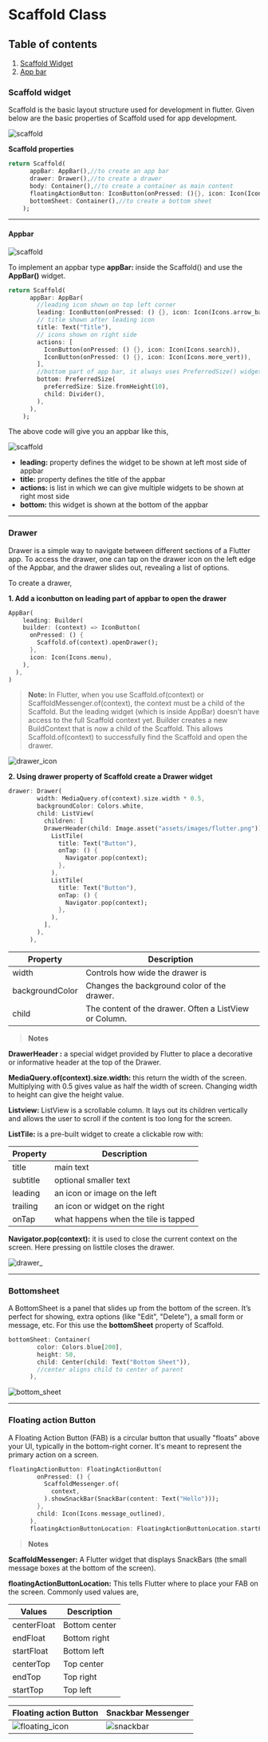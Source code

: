 # Scaffold Class

## Table of contents

1. [Scaffold Widget](#scaffold-widget)
2. [App bar](#appbar)

### Scaffold widget

Scaffold is the basic layout structure used for development in flutter. Given below are the basic properties of Scaffold used for app development.

![scaffold](https://aswin-asokan.github.io/iste_bootcamp/images/scaffold.jpg)

**Scaffold properties**

```dart
return Scaffold(
      appBar: AppBar(),//to create an app bar
      drawer: Drawer(),//to create a drawer
      body: Container(),//to create a container as main content
      floatingActionButton: IconButton(onPressed: (){}, icon: Icon(Icons.add)),//to create a floating action button
      bottomSheet: Container(),//to create a bottom sheet
    );
```

---

#### Appbar

![scaffold](https://aswin-asokan.github.io/iste_bootcamp/images/app_bar.png)

To implement an appbar type **appBar:** inside the Scaffold() and use the **AppBar()** widget.

```dart
return Scaffold(
      appBar: AppBar(
        //leading icon shown on top left corner
        leading: IconButton(onPressed: () {}, icon: Icon(Icons.arrow_back)),
        // title shown after leading icon
        title: Text("Title"),
        // icons shown on right side
        actions: [
          IconButton(onPressed: () {}, icon: Icon(Icons.search)),
          IconButton(onPressed: () {}, icon: Icon(Icons.more_vert)),
        ],
        //bottom part of app bar, it always uses PreferredSize() widget
        bottom: PreferredSize(
          preferredSize: Size.fromHeight(10),
          child: Divider(),
        ),
      ),
    );
```

The above code will give you an appbar like this,

![scaffold](https://aswin-asokan.github.io/iste_bootcamp/images/appbar.png)

- **leading:** property defines the widget to be shown at left most side of appbar
- **title:** property defines the title of the appbar
- **actions:** is list in which we can give multiple widgets to be shown at right most side
- **bottom:** this widget is shown at the bottom of the appbar

---

### Drawer

Drawer is a simple way to navigate between different sections of a Flutter app. To access the drawer, one can tap on the drawer icon on the left edge of the Appbar, and the drawer slides out, revealing a list of options.

To create a drawer,

**1. Add a iconbutton on leading part of appbar to open the drawer**

```dart
AppBar(
    leading: Builder(
    builder: (context) => IconButton(
      onPressed: () {
        Scaffold.of(context).openDrawer();
      },
      icon: Icon(Icons.menu),
    ),
  ),
)
```

> **Note:** In Flutter, when you use Scaffold.of(context) or ScaffoldMessenger.of(context), the context must be a child of the Scaffold. But the leading widget (which is inside AppBar) doesn’t have access to the full Scaffold context yet. Builder creates a new BuildContext that is now a child of the Scaffold. This allows Scaffold.of(context) to successfully find the Scaffold and open the drawer.

![drawer_icon](https://aswin-asokan.github.io/iste_bootcamp/images/drawer_icon.png)

**2. Using drawer property of Scaffold create a Drawer widget**

```dart
drawer: Drawer(
        width: MediaQuery.of(context).size.width * 0.5,
        backgroundColor: Colors.white,
        child: ListView(
          children: [
          DrawerHeader(child: Image.asset("assets/images/flutter.png")),
            ListTile(
              title: Text("Button"),
              onTap: () {
                Navigator.pop(context);
              },
            ),
            ListTile(
              title: Text("Button"),
              onTap: () {
                Navigator.pop(context);
              },
            ),
          ],
        ),
      ),
```

| Property        | Description                                            |
| --------------- | ------------------------------------------------------ |
| width           | Controls how wide the drawer is                        |
| backgroundColor | Changes the background color of the drawer.            |
| child           | The content of the drawer. Often a ListView or Column. |

> **Notes**

**DrawerHeader :** a special widget provided by Flutter to place a decorative or informative header at the top of the Drawer.

**MediaQuery.of(context).size.width:** this return the width of the screen. Multiplying with 0.5 gives value as half the width of screen. Changing width to height can give the height value.

**Listview:** ListView is a scrollable column. It lays out its children vertically and allows the user to scroll if the content is too long for the screen.

**ListTile:** is a pre-built widget to create a clickable row with:

| Property | Description                          |
| -------- | ------------------------------------ |
| title    | main text                            |
| subtitle | optional smaller text                |
| leading  | an icon or image on the left         |
| trailing | an icon or widget on the right       |
| onTap    | what happens when the tile is tapped |

**Navigator.pop(context):** it is used to close the current context on the screen. Here pressing on listtile closes the drawer.

![drawer_](https://aswin-asokan.github.io/iste_bootcamp/images/drawer_.png)

---

### Bottomsheet

A BottomSheet is a panel that slides up from the bottom of the screen. It’s perfect for showing, extra options (like "Edit", "Delete"), a small form or message, etc. For this use the **bottomSheet** property of Scaffold.

```dart
bottomSheet: Container(
        color: Colors.blue[200],
        height: 50,
        child: Center(child: Text("Bottom Sheet")),
        //center aligns child to center of parent
      ),
```

![bottom_sheet](https://aswin-asokan.github.io/iste_bootcamp/images/bottom_sheet.png)

---

### Floating action Button

A Floating Action Button (FAB) is a circular button that usually "floats" above your UI, typically in the bottom-right corner. It's meant to represent the primary action on a screen.

```dart
floatingActionButton: FloatingActionButton(
        onPressed: () {
          ScaffoldMessenger.of(
            context,
          ).showSnackBar(SnackBar(content: Text("Hello")));
        },
        child: Icon(Icons.message_outlined),
      ),
      floatingActionButtonLocation: FloatingActionButtonLocation.startFloat,

```

> **Notes**

**ScaffoldMessenger:** A Flutter widget that displays SnackBars (the small message boxes at the bottom of the screen).

**floatingActionButtonLocation:** This tells Flutter where to place your FAB on the screen. Commonly used values are,

| Values      | Description   |
| ----------- | ------------- |
| centerFloat | Bottom center |
| endFloat    | Bottom right  |
| startFloat  | Bottom left   |
| centerTop   | Top center    |
| endTop      | Top right     |
| startTop    | Top left      |

| Floating action Button                                                                  | Snackbar Messenger                                                            |
| --------------------------------------------------------------------------------------- | ----------------------------------------------------------------------------- |
| ![floating_icon](https://aswin-asokan.github.io/iste_bootcamp/images/floating_icon.png) | ![snackbar](https://aswin-asokan.github.io/iste_bootcamp/images/snackbar.png) |
